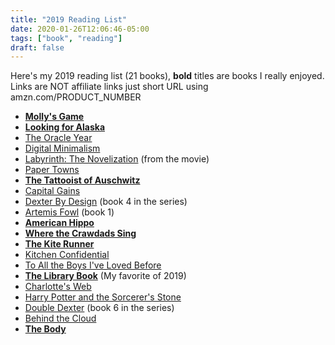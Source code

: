 ```yaml
---
title: "2019 Reading List"
date: 2020-01-26T12:06:46-05:00
tags: ["book", "reading"]
draft: false
---
```


Here's my 2019 reading list (21 books), **bold** titles are books I really enjoyed. Links are NOT affiliate links just short URL using amzn.com/PRODUCT_NUMBER

* [**Molly's Game**](https://amzn.com/006283858X)
* [**Looking for Alaska**](https://amzn.com/0142402516)
* [The Oracle Year](https://amzn.com/006268664X)
* [Digital Minimalism](https://amzn.com/0525536515)
* [Labyrinth: The Novelization](https://amzn.com/1684152992) (from the movie)
* [Paper Towns](https://amzn.com/014241493X)
* [**The Tattooist of Auschwitz**](https://amzn.com/0062797158)
* [Capital Gains](https://amzn.com/0785216243)
* [Dexter By Design](https://amzn.com/B00P2QANLS) (book 4 in the series)
* [Artemis Fowl](https://amzn.com/1368036988) (book 1)
* [**American Hippo**](https://amzn.com/1250176433)
* [**Where the Crawdads Sing**](https://amzn.com/1984827618)
* [**The Kite Runner**](https://amzn.com/159463193X)
* [Kitchen Confidential](https://amzn.com/0060899220)
* [To All the Boys I've Loved Before](https://amzn.com/1534438378)
* [**The Library Book**](https://amzn.com/1476740194) (My favorite of 2019)
* [Charlotte's Web](https://amzn.com/0061124958)
* [Harry Potter and the Sorcerer's Stone](https://amzn.com/133829914X)
* [Double Dexter](https://amzn.com/B01N8XXYLF) (book 6 in the series)
* [Behind the Cloud](https://amzn.com/0470521163)
* [**The Body**](https://amzn.com/0385539304)
